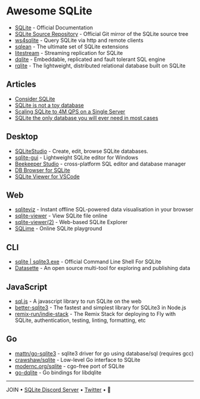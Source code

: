 # Awesome SQLite

- [SQLite](https://sqlite.org/doclist.html) - Official Documentation
- [SQLite Source Repository](https://github.com/sqlite/sqlite) - Official Git mirror of the SQLite source tree
- [ws4sqlite](https://github.com/proofrock/ws4sqlite) - Query SQLite via http and remote clients
- [sqlean](https://github.com/nalgeon/sqlean) - The ultimate set of SQLite extensions
- [litestream](https://github.com/benbjohnson/litestream) - Streaming replication for SQLite
- [dqlite](https://github.com/canonical/dqlite) - Embeddable, replicated and fault tolerant SQL engine
- [rqlite](https://github.com/rqlite/rqlite) - The lightweight, distributed relational database built on SQLite

## Articles

- [Consider SQLite](https://blog.wesleyac.com/posts/consider-sqlite)
- [SQLite is not a toy database](https://antonz.org/sqlite-is-not-a-toy-database/)
- [Scaling SQLite to 4M QPS on a Single Server](https://blog.expensify.com/2018/01/08/scaling-sqlite-to-4m-qps-on-a-single-server/)
- [SQLite the only database you will ever need in most cases](https://www.unixsheikh.com/articles/sqlite-the-only-database-you-will-ever-need-in-most-cases.html)

## Desktop

- [SQLiteStudio](https://sqlitestudio.pl/) - Create, edit, browse SQLite databases.
- [sqlite-gui](https://github.com/little-brother/sqlite-gui) - Lightweight SQLite editor for Windows
- [Beekeeper Studio](https://www.beekeeperstudio.io) - cross-platform SQL editor and database manager
- [DB Browser for SQLite](https://sqlitebrowser.org)
- [SQLite Viewer for VSCode](https://marketplace.visualstudio.com/items?itemName=qwtel.sqlite-viewer)

## Web

- [sqliteviz](https://github.com/lana-k/sqliteviz) - Instant offline SQL-powered data visualisation in your browser
- [sqlite-viewer](https://inloop.github.io/sqlite-viewer/) - View SQLite file online
- [sqlite-viewer(2)](https://sqliteviewer.app/) - Web-based SQLite Explorer
- [SQLime](https://sqlime.org) - Online SQLite playground

## CLI

- [sqlite | sqlite3.exe](https://sqlite.org/cli.html) - Official Command Line Shell For SQLite
- [Datasette](https://datasette.io) - An open source multi-tool for exploring and publishing data

## JavaScript

- [sql.js](https://github.com/sql-js/sql.js) - A javascript library to run SQLite on the web
- [better-sqlite3](https://github.com/JoshuaWise/better-sqlite3) - The fastest and simplest library for SQLite3 in Node.js
- [remix-run/indie-stack](https://github.com/remix-run/indie-stack) - The Remix Stack for deploying to Fly with SQLite, authentication, testing, linting, formatting, etc

## Go

- [mattn/go-sqlite3](https://github.com/mattn/go-sqlite3) - sqlite3 driver for go using database/sql (requires gcc)
- [crawshaw/sqlite](https://github.com/crawshaw/sqlite) - Low-level Go interface to SQLite
- [modernc.org/sqlite](https://pkg.go.dev/modernc.org/sqlite) - cgo-free port of SQLite
- [go-dqlite](https://github.com/canonical/go-dqlite) - Go bindings for libdqlite

---

JOIN • [SQLite Discord Server](https://discord.gg/JzzxztXY6z) • [Twitter](https://twitter.com/SQLsite) • 🌻
